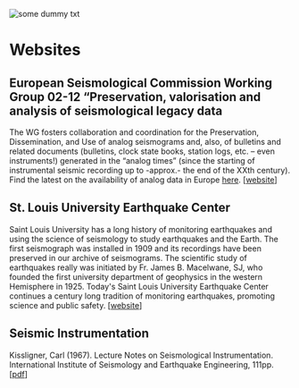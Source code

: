 <!---
layout              : page
show_meta           : false
title               : "Web Resources"
subheadline         : "websites of interests"
teaser              : "Additional resources for historical seismic data"
header:
   image_fullwidth  : "seismogram.jpg"
permalink           : "/resources/webresources/"
--->

![some dummy txt](../images/seismogram.jpg)

# Websites

## European Seismological Commission Working Group   02-12 “Preservation, valorisation and analysis of seismological legacy data
The WG fosters collaboration and coordination for the Preservation, Dissemination, and Use of analog seismograms and, also, of bulletins and related documents (bulletins, clock state books, station logs, etc. – even instruments!) generated in the “analog times” (since the starting of instrumental seismic recording up to -approx.- the end of the XXth century).<br> Find the latest on the availability of analog data in Europe [here](https://www.legacy-seismograms.eu/useful-links/).
[[website](https://www.legacy-seismograms.eu/)]

## St. Louis University Earthquake Center
Saint Louis University has a long history of monitoring earthquakes and using the science of seismology to study earthquakes and the Earth. The first seismograph was installed in 1909 and its recordings have been preserved in our archive of seismograms. The scientific study of earthquakes really was initiated by Fr. James B. Macelwane, SJ, who founded the first university department of geophysics in the western Hemisphere in 1925. Today's Saint Louis University Earthquake Center continues a century long tradition of monitoring earthquakes, promoting science and public safety. [[website](https://www.eas.slu.edu/eqc/eqc.html)]

## Seismic Instrumentation
Kissligner, Carl (1967). Lecture Notes on Seismological Instrumentation. International Institute of Seismology and Earthquake Engineering, 111pp. [[pdf](https://www.eas.slu.edu/eqc/eqc_history/CKisslinger/kisslinger_instrumentation.pdf)]

